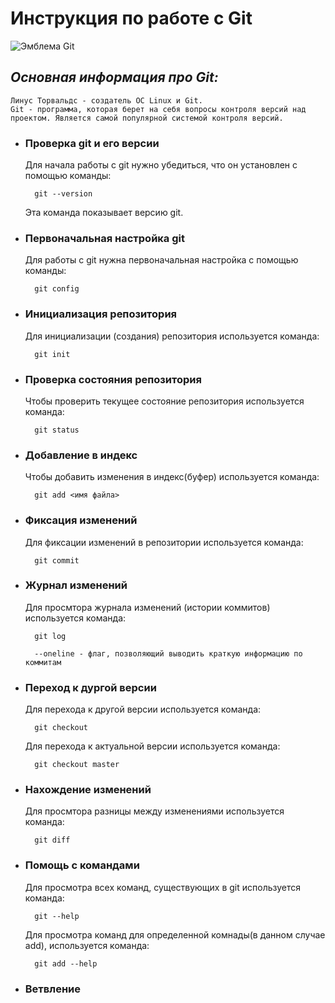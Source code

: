 # **Инструкция по работе с Git**

![Эмблема Git](git.png)

## *Основная информация про Git:*

    Линус Торвальдс - создатель ОС Linux и Git.     
    Git - программа, которая берет на себя вопросы контроля версий над проектом. Является самой популярной системой контроля версий.

* ### **Проверка git и его версии**
    
    Для начала работы с git нужно убедиться, что он установлен с помощью команды:
        
        git --version
    
    Эта команда показывает версию git.

* ### **Первоначальная настройка git**

    Для работы с git нужна первоначальная настройка с помощью команды:

        git config
    
* ### **Инициализация репозитория**

    Для инициализации (создания) репозитория используется команда:

        git init

* ### **Проверка состояния репозитория**

    Чтобы проверить текущее состояние репозитория используется команда:

        git status

* ### **Добавление в индекс**
    
    Чтобы добавить изменения в индекс(буфер) используется команда:

        git add <имя файла>

* ### **Фиксация изменений**

    Для фиксации изменений в репозитории используется команда:

        git commit

* ### **Журнал изменений**
    
    Для просмтора журнала изменений (истории коммитов) используется команда:

        git log

        --oneline - флаг, позволяющий выводить краткую информацию по коммитам

* ### **Переход к дургой версии**

    Для перехода к другой версии используется команда:

        git checkout

    Для перехода к актуальной версии используется команда:

        git checkout master

* ### **Нахождение изменений**

    Для просмтора разницы между изменениями используется команда:

        git diff

* ### **Помощь с командами**

    Для просмотра всех команд, существующих в git используется команда:

        git --help

    Для просмотра команд для определенной комнады(в данном случае add), используется команда: 

        git add --help    

* ### **Ветвление**
